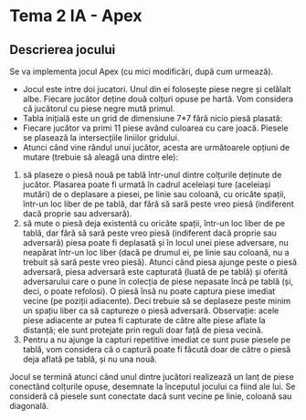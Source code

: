 # Tema 2 IA - Apex

## Descrierea jocului

Se va implementa jocul Apex (cu mici modificări, după cum urmează).

* Jocul este intre doi jucatori. Unul din ei folosește piese negre și celălalt albe. Fiecare jucător deține două colțuri opuse pe hartă. Vom considera că jucătorul cu piese negre mută primul.
* Tabla inițială este un grid de dimensiune 7*7 fără nicio piesă plasată: 
* Fiecare jucător va primi 11 piese având culoarea cu care joacă. Piesele se plasează la intersecțiile liniilor gridului.
* Atunci când vine rândul unui jucător, acesta are următoarele opțiuni de mutare (trebuie să aleagă una dintre ele):
1. să plaseze o piesă nouă pe tablă într-unul dintre colțurile deținute de jucător. Plasarea poate fi urmată în cadrul aceleiași ture (aceleiași mutări) de o deplasare a piesei, pe linie sau coloană, cu oricâte spații, într-un loc liber de pe tablă, dar fără să sară peste vreo piesă (indiferent dacă proprie sau adversară).
2. să mute o piesă deja existentă cu oricâte spații, într-un loc liber de pe tablă, dar fără să sară peste vreo piesă (indiferent dacă proprie sau adversară) piesa poate fi deplasată și în locul unei piese adversare, nu neapărat într-un loc liber (dacă pe drumul ei, pe linie sau coloană, nu a trebuit să sară peste vreo piesă). Atunci când piesa ajunge peste o piesă adversară, piesa adversară este capturată (luată de pe tablă) și oferită adversarului care o pune în colecția de piese nepasate încă pe tablă (și, deci, o poate refolosi). O piesă însă nu poate captura piese imediat vecine (pe poziții adiacente). Deci trebuie să se deplaseze peste minim un spațiu liber ca să captureze o piesă adversară. Observație: acele piese adiacente ar putea fi capturate de către alte piese aflate la distanță; ele sunt protejate prin reguli doar față de piesa vecină.
3. Pentru a nu ajunge la capturi repetitive imediat ce sunt puse piesele pe tablă, vom considera că o captură poate fi făcută doar de câtre o piesă deja aflată pe tablă, și nu una nouă. 

Jocul se termină atunci când unul dintre jucători realizează un lanț de piese conectând colțurile opuse, desemnate la începutul jocului ca fiind ale lui. Se consideră că piesele sunt conectate dacă sunt vecine pe linie, coloană sau diagonală.
